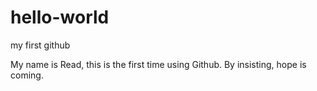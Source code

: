 # hello-world
my first github

My name is Read, this is the first time using Github.
By insisting, hope is coming.
